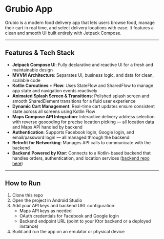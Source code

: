 # Grubio App

Grubio is a modern food delivery app that lets users browse food, manage their cart in real time, and select delivery locations with ease. It features a clean and smooth UI built entirely with Jetpack Compose.

---

## Features & Tech Stack

- **Jetpack Compose UI**: Fully declarative and reactive UI for a fresh and maintainable design  
- **MVVM Architecture**: Separates UI, business logic, and data for clean, scalable code  
- **Kotlin Coroutines + Flow**: Uses StateFlow and SharedFlow to manage app state and navigation events reactively  
- **Animated Splash Screen & Transitions**: Polished splash screen and smooth SharedElement transitions for a fluid user experience  
- **Dynamic Cart Management**: Real-time cart updates ensure consistent state across all screens using Kotlin Flow  
- **Maps Compose API Integration**: Interactive delivery address selection with reverse geocoding for precise location picking — all location data and Maps API handled by backend  
- **Authentication**: Supports Facebook login, Google login, and email/password login — all managed through the backend  
- **Retrofit for Networking**: Manages API calls to communicate with the backend  
- **Backend Powered by Ktor**: Connects to a Kotlin-based backend that handles orders, authentication, and location services ([backend repo here](https://github.com/furqanullah717/food_delivery_ktor))  

---

## How to Run

1. Clone this repo  
2. Open the project in Android Studio  
3. Add your API keys and backend URL configuration:
   - Maps API keys as needed
   - OAuth credentials for Facebook and Google login  
   - Backend endpoint URL (point to your Ktor backend or a deployed instance)  
4. Build and run the app on an emulator or physical device  
